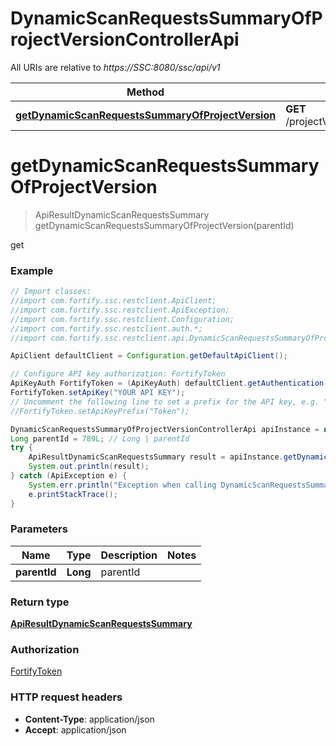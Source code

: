 # DynamicScanRequestsSummaryOfProjectVersionControllerApi

All URIs are relative to *https://SSC:8080/ssc/api/v1*

Method | HTTP request | Description
------------- | ------------- | -------------
[**getDynamicScanRequestsSummaryOfProjectVersion**](DynamicScanRequestsSummaryOfProjectVersionControllerApi.md#getDynamicScanRequestsSummaryOfProjectVersion) | **GET** /projectVersions/{parentId}/dynamicScanRequestsSummary | get


<a name="getDynamicScanRequestsSummaryOfProjectVersion"></a>
# **getDynamicScanRequestsSummaryOfProjectVersion**
> ApiResultDynamicScanRequestsSummary getDynamicScanRequestsSummaryOfProjectVersion(parentId)

get

### Example
```java
// Import classes:
//import com.fortify.ssc.restclient.ApiClient;
//import com.fortify.ssc.restclient.ApiException;
//import com.fortify.ssc.restclient.Configuration;
//import com.fortify.ssc.restclient.auth.*;
//import com.fortify.ssc.restclient.api.DynamicScanRequestsSummaryOfProjectVersionControllerApi;

ApiClient defaultClient = Configuration.getDefaultApiClient();

// Configure API key authorization: FortifyToken
ApiKeyAuth FortifyToken = (ApiKeyAuth) defaultClient.getAuthentication("FortifyToken");
FortifyToken.setApiKey("YOUR API KEY");
// Uncomment the following line to set a prefix for the API key, e.g. "Token" (defaults to null)
//FortifyToken.setApiKeyPrefix("Token");

DynamicScanRequestsSummaryOfProjectVersionControllerApi apiInstance = new DynamicScanRequestsSummaryOfProjectVersionControllerApi();
Long parentId = 789L; // Long | parentId
try {
    ApiResultDynamicScanRequestsSummary result = apiInstance.getDynamicScanRequestsSummaryOfProjectVersion(parentId);
    System.out.println(result);
} catch (ApiException e) {
    System.err.println("Exception when calling DynamicScanRequestsSummaryOfProjectVersionControllerApi#getDynamicScanRequestsSummaryOfProjectVersion");
    e.printStackTrace();
}
```

### Parameters

Name | Type | Description  | Notes
------------- | ------------- | ------------- | -------------
 **parentId** | **Long**| parentId |

### Return type

[**ApiResultDynamicScanRequestsSummary**](ApiResultDynamicScanRequestsSummary.md)

### Authorization

[FortifyToken](../README.md#FortifyToken)

### HTTP request headers

 - **Content-Type**: application/json
 - **Accept**: application/json

